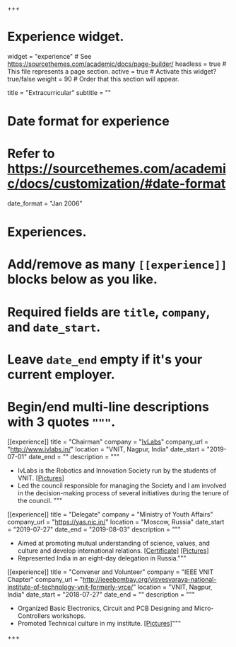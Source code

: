 +++
# Experience widget.
widget = "experience"  # See https://sourcethemes.com/academic/docs/page-builder/
headless = true  # This file represents a page section.
active = true  # Activate this widget? true/false
weight = 90  # Order that this section will appear.

title = "Extracurricular"
subtitle = ""

# Date format for experience
#   Refer to https://sourcethemes.com/academic/docs/customization/#date-format
date_format = "Jan 2006"

# Experiences.
#   Add/remove as many `[[experience]]` blocks below as you like.
#   Required fields are `title`, `company`, and `date_start`.
#   Leave `date_end` empty if it's your current employer.
#   Begin/end multi-line descriptions with 3 quotes `"""`.
[[experience]]
  title = "Chairman"
  company = "[IvLabs](http://www.ivlabs.in)"
  company_url = "http://www.ivlabs.in/"
  location = "VNIT, Nagpur, India"
  date_start = "2019-07-01"
  date_end = ""
  description = """
- IvLabs is the Robotics and Innovation Society run by the students of VNIT. [[Pictures]](https://photos.app.goo.gl/mnbcByK96y1VPs5W9)
- Led the council responsible for managing the Society and I am involved in the decision-making process of several initiatives during the tenure of the council. """

[[experience]]
  title = "Delegate"
  company = "Ministry of Youth Affairs"
  company_url = "https://yas.nic.in/"
  location = "Moscow, Russia"
  date_start = "2019-07-27"
  date_end = "2019-08-03"
  description = """

- Aimed  at promoting mutual understanding of science, values, and culture and develop international relations. [[Certificate]](https://drive.google.com/open?id=17w9hyuT01iTAhV6snYDLq5-QTQK7FSQj) [[Pictures]](https://photos.app.goo.gl/v2c18sX7Ydzdneen8)
- Represented India in an eight-day delegation in Russia."""

[[experience]]
  title = "Convener and Volunteer"
  company = "IEEE VNIT Chapter"
  company_url = "http://ieeebombay.org/visvesvaraya-national-institute-of-technology-vnit-formerly-vrce/"
  location = "VNIT, Nagpur, India"
  date_start = "2018-07-27"
  date_end = ""
  description = """
- Organized Basic Electronics, Circuit and PCB Designing and Micro-Controllers workshops.
- Promoted Technical culture in my institute. [[Pictures]](https://photos.app.goo.gl/V9cCW43W2YS6XzNY6)"""

+++
